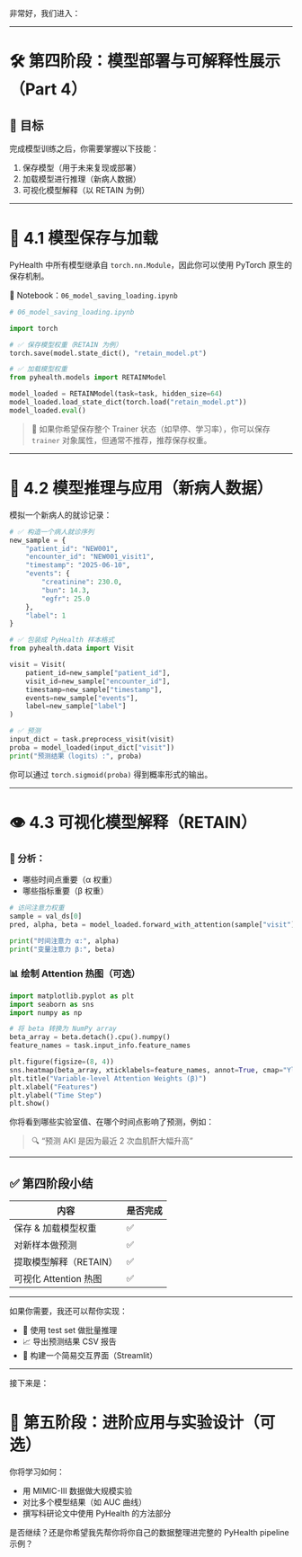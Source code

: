 非常好，我们进入：

---

# 🛠 第四阶段：模型部署与可解释性展示（Part 4）

## 🎯 目标

完成模型训练之后，你需要掌握以下技能：

1. 保存模型（用于未来复现或部署）
2. 加载模型进行推理（新病人数据）
3. 可视化模型解释（以 RETAIN 为例）

---

# 🔐 4.1 模型保存与加载

PyHealth 中所有模型继承自 `torch.nn.Module`，因此你可以使用 PyTorch 原生的保存机制。

📓 Notebook：`06_model_saving_loading.ipynb`

```python
# 06_model_saving_loading.ipynb

import torch

# ✅ 保存模型权重（RETAIN 为例）
torch.save(model.state_dict(), "retain_model.pt")

# ✅ 加载模型权重
from pyhealth.models import RETAINModel

model_loaded = RETAINModel(task=task, hidden_size=64)
model_loaded.load_state_dict(torch.load("retain_model.pt"))
model_loaded.eval()
```

> 🔁 如果你希望保存整个 Trainer 状态（如早停、学习率），你可以保存 `trainer` 对象属性，但通常不推荐，推荐保存权重。

---

# 🔄 4.2 模型推理与应用（新病人数据）

模拟一个新病人的就诊记录：

```python
# ✅ 构造一个病人就诊序列
new_sample = {
    "patient_id": "NEW001",
    "encounter_id": "NEW001_visit1",
    "timestamp": "2025-06-10",
    "events": {
        "creatinine": 230.0,
        "bun": 14.3,
        "egfr": 25.0
    },
    "label": 1
}

# ✅ 包装成 PyHealth 样本格式
from pyhealth.data import Visit

visit = Visit(
    patient_id=new_sample["patient_id"],
    visit_id=new_sample["encounter_id"],
    timestamp=new_sample["timestamp"],
    events=new_sample["events"],
    label=new_sample["label"]
)

# ✅ 预测
input_dict = task.preprocess_visit(visit)
proba = model_loaded(input_dict["visit"])
print("预测结果（logits）:", proba)
```

你可以通过 `torch.sigmoid(proba)` 得到概率形式的输出。

---

# 👁 4.3 可视化模型解释（RETAIN）

### 🎯 分析：

* 哪些时间点重要（α 权重）
* 哪些指标重要（β 权重）

```python
# 访问注意力权重
sample = val_ds[0]
pred, alpha, beta = model_loaded.forward_with_attention(sample["visit"])

print("时间注意力 α:", alpha)
print("变量注意力 β:", beta)
```

### 📊 绘制 Attention 热图（可选）

```python
import matplotlib.pyplot as plt
import seaborn as sns
import numpy as np

# 将 beta 转换为 NumPy array
beta_array = beta.detach().cpu().numpy()
feature_names = task.input_info.feature_names

plt.figure(figsize=(8, 4))
sns.heatmap(beta_array, xticklabels=feature_names, annot=True, cmap="YlGnBu")
plt.title("Variable-level Attention Weights (β)")
plt.xlabel("Features")
plt.ylabel("Time Step")
plt.show()
```

你将看到哪些实验室值、在哪个时间点影响了预测，例如：

> 🔍 “预测 AKI 是因为最近 2 次血肌酐大幅升高”

---

## ✅ 第四阶段小结

| 内容               | 是否完成 |
| ---------------- | ---- |
| 保存 & 加载模型权重      | ✅    |
| 对新样本做预测          | ✅    |
| 提取模型解释（RETAIN）   | ✅    |
| 可视化 Attention 热图 | ✅    |

---

如果你需要，我还可以帮你实现：

* 🔁 使用 test set 做批量推理
* 📈 导出预测结果 CSV 报告
* 🏥 构建一个简易交互界面（Streamlit）

---

接下来是：

# 🎯 第五阶段：进阶应用与实验设计（可选）

你将学习如何：

* 用 MIMIC-III 数据做大规模实验
* 对比多个模型结果（如 AUC 曲线）
* 撰写科研论文中使用 PyHealth 的方法部分

是否继续？还是你希望我先帮你将你自己的数据整理进完整的 PyHealth pipeline 示例？
